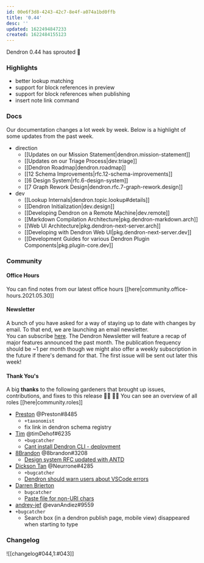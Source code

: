 ```yaml
---
id: 00e6f3d8-4243-42c7-8e4f-a074a1bd0ffb
title: '0.44'
desc: ''
updated: 1622494847233
created: 1622484155123
---
```

Dendron 0.44 has sprouted  🌱

### Highlights

- better lookup matching
- support for block references in preview 
- support for block references when publishing
- insert note link command

### Docs

Our documentation changes a lot week by week. Below is a highlight of some updates from the past week.

- direction
  - [[Updates on our Mission Statement|dendron.mission-statement]]
  - [[Updates on our Triage Process|dev.triage]]
  - [[Dendron Roadmap|dendron.roadmap]]
  - [[12 Schema Improvements|rfc.12-schema-improvements]]
  - [[6 Design System|rfc.6-design-system]]
  - [[7 Graph Rework Design|dendron.rfc.7-graph-rework.design]]
- dev
    - [[Lookup Internals|dendron.topic.lookup#details]]
    - [[Dendron Initialization|dev.design]]
    - [[Developing Dendron on a Remote Machine|dev.remote]]
    - [[Markdown Compilation Architecture|pkg.dendron-markdown.arch]]
    - [[Web UI Architecture|pkg.dendron-next-server.arch]]
    - [[Developing with Dendron Web UI|pkg.dendron-next-server.dev]]
    - [[Development Guides for various Dendron Plugin Components|pkg.plugin-core.dev]]


### Community

#### Office Hours

You can find notes from our latest office hours [[here|community.office-hours.2021.05.30]]

#### Newsletter

A bunch of you have asked for a way of staying up to date with changes by email. To that end, we are launching an email newsletter.  
You can subscribe [here](https://buttondown.email/dendron). The Dendron Newsletter will feature a recap of major features announced the past month. 
The publication frequency should be ~1 per month though we might also offer a weekly subscription in the future if there's demand for that. The first issue will be sent out later this week!

#### Thank You's

A big **thanks** to the following gardeners that brought up issues, contributions, and fixes to this release :man_farmer: :woman_farmer: 
You can see an overview of all roles [[here|community.roles]]

- [Preston](https://github.com/LiminalCrab) @Preston#8485 
  - `+taxonomist`
  - fix link in dendron schema registry
- [Tim](https://github.com/timDeHof) @timDehof#6235
  - `+bugcatcher`
  - [Cant install Dendron CLI - deployment](https://github.com/dendronhq/dendron/issues/776)
- [8Brandon](https://github.com/8brandon) @8brandon#3208
  - [Design system RFC updated with ANTD](https://github.com/dendronhq/dendron-site/pull/101)
- [Dickson Tan](https://github.com/Neurrone) @Neurrone#4285
  - `+bugcatcher`
  - [Dendron should warn users about VSCode errors](https://github.com/dendronhq/dendron/issues/772)
- [Darren Brierton](https://github.com/ddbrierton)
  - `bugcatcher`
  - [Paste file for non-URI chars](https://github.com/dendronhq/dendron/issues/765)
- [andrey-jef](https://github.com/andrey-jef) @evanAndiez#9559
- `+bugcatcher`
  - Search box (in a dendron publish page, mobile view) disappeared when starting to type 

### Changelog

![[changelog#044,1:#043]]

